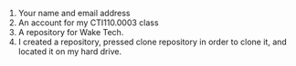 1.	Your name and email address
2.	An account for my CTI110.0003 class
3.	A repository for Wake Tech.
4.	I created a repository, pressed clone repository in order to clone it, and located it on my hard drive.
